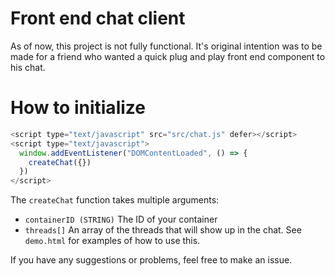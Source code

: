 # Front end chat client

As of now, this project is not fully functional. It's original intention was to be made for a friend who wanted a quick plug and play front end component to his chat.

# How to initialize

```javascript
<script type="text/javascript" src="src/chat.js" defer></script>
<script type="text/javascript">
  window.addEventListener("DOMContentLoaded", () => {
    createChat({})
  })
</script>
```

The `createChat` function takes multiple arguments:

- `containerID (STRING)` The ID of your container
- `threads[]` An array of the threads that will show up in the chat. See `demo.html` for examples of how to use this.

If you have any suggestions or problems, feel free to make an issue.

